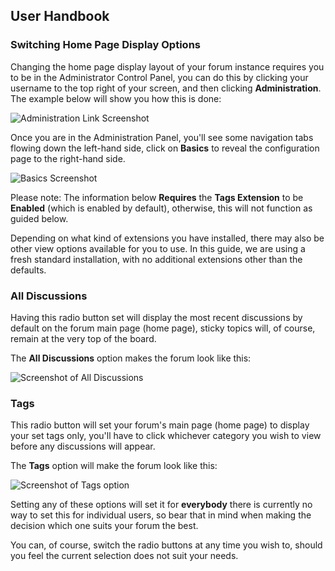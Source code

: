 ## User Handbook
### Switching Home Page Display Options


Changing the home page display layout of your forum instance requires you to be in the Administrator Control Panel, you can do this by clicking your username to the top right of your screen, and then clicking **Administration**. The example below will show you how this is done:

![Administration Link Screenshot](687474703a2f2f692e696d6775722e636f6d2f575a315a6a78392e676966.gif)

Once you are in the Administration Panel, you'll see some navigation tabs flowing down the left-hand side, click on **Basics** to reveal the configuration page to the right-hand side.

![Basics Screenshot](687474703a2f2f692e696d6775722e636f6d2f5a4d6767745a472e706e67.png)

Please note: The information below **Requires** the **Tags Extension** to be **Enabled** (which is enabled by default), otherwise, this will not function as guided below.

Depending on what kind of extensions you have installed, there may also be other view options available for you to use. In this guide, we are using a fresh standard installation, with no additional extensions other than the defaults.

### All Discussions

Having this radio button set will display the most recent discussions by default on the forum main page (home page), sticky topics will, of course, remain at the very top of the board.

The **All Discussions** option makes the forum look like this:

![Screenshot of All Discussions](687474703a2f2f692e696d6775722e636f6d2f5256417a6d57662e706e67.png)

### Tags

This radio button will set your forum's main page (home page) to display your set tags only, you'll have to click whichever category you wish to view before any discussions will appear.

The **Tags** option will make the forum look like this:

![Screenshot of Tags option](687474703a2f2f692e696d6775722e636f6d2f446258557751612e706e67.png)

Setting any of these options will set it for **everybody** there is currently no way to set this for individual users, so bear that in mind when making the decision which one suits your forum the best.

You can, of course, switch the radio buttons at any time you wish to, should you feel the current selection does not suit your needs.
